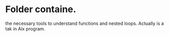 # Folder containe.
 the necessary tools to understand functions and nested loops. Actually is a tak in Alx program. 

